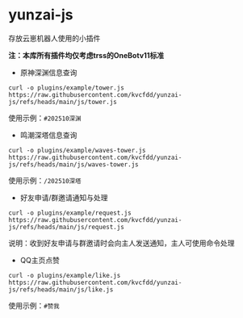 # yunzai-js

存放云崽机器人使用的小插件

**注：本库所有插件均仅考虑trss的OneBotv11标准**

- 原神深渊信息查询

```
curl -o plugins/example/tower.js https://raw.githubusercontent.com/kvcfdd/yunzai-js/refs/heads/main/js/tower.js
```

使用示例：`#202510深渊`


- 鸣潮深塔信息查询

```
curl -o plugins/example/waves-tower.js https://raw.githubusercontent.com/kvcfdd/yunzai-js/refs/heads/main/js/waves-tower.js
```

使用示例：`/202510深塔`


- 好友申请/群邀请通知与处理

```
curl -o plugins/example/request.js https://raw.githubusercontent.com/kvcfdd/yunzai-js/refs/heads/main/js/request.js
```

说明：收到好友申请与群邀请时会向主人发送通知，主人可使用命令处理


- QQ主页点赞

```
curl -o plugins/example/like.js https://raw.githubusercontent.com/kvcfdd/yunzai-js/refs/heads/main/js/like.js
```

使用示例：`#赞我`